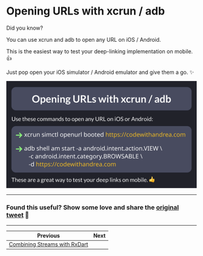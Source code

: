 # Opening URLs with xcrun / adb

Did you know?

You can use xcrun and adb to open any URL on iOS / Android.

This is the easiest way to test your deep-linking implementation on mobile. 👍

Just pop open your iOS simulator / Android emulator and give them a go. ✨

![](138.png)

---

### Found this useful? Show some love and share the [original tweet](https://twitter.com/biz84/status/1732369744399835344) 🙏

---

| Previous | Next |
| -------- | ---- |
| [Combining Streams with RxDart](../0137-rxdart-combine-latest/index.md) |  |



